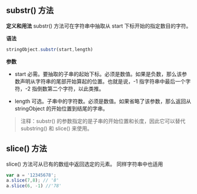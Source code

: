 ## substr() 方法

**定义和用法**
substr() 方法可在字符串中抽取从 start 下标开始的指定数目的字符。

**语法**
```javascript
stringObject.substr(start,length)
```

**参数**

- start 必需。要抽取的子串的起始下标。必须是数值。如果是负数，那么该参数声明从字符串的尾部开始算起的位置。也就是说，-1 指字符串中最后一个字符，-2 指倒数第二个字符，以此类推。

- length 可选。子串中的字符数。必须是数值。如果省略了该参数，那么返回从 stringObject 的开始位置到结尾的字串。

> 注释：substr() 的参数指定的是子串的开始位置和长度，因此它可以替代 substring() 和 slice() 来使用。

## slice() 方法
slice() 方法可从已有的数组中返回选定的元素。 同样字符串中也适用

```js
var a = '12345678';
a.slice(7,8); // '8'
a.slice(6, -1) //'78'
```